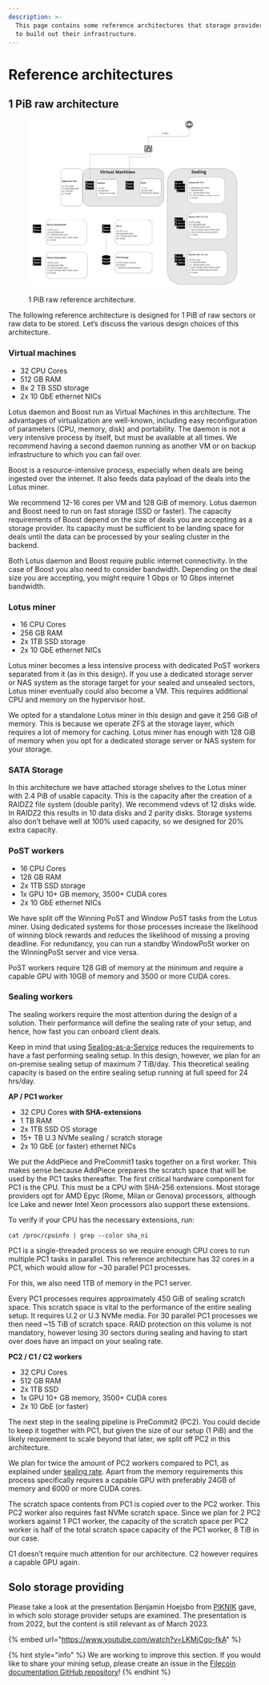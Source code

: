 ```yaml
---
description: >-
  This page contains some reference architectures that storage providers can use
  to build out their infrastructure.
---
```


# Reference architectures

## 1 PiB raw architecture

<figure><img src="../../.gitbook/assets/storage-provider-infrastructure-reference-architectures-1PIB.png" alt=""><figcaption><p>1 PiB raw reference architecture.</p></figcaption></figure>

The following reference architecture is designed for 1 PiB of raw sectors or raw data to be stored. Let’s discuss the various design choices of this architecture.

### Virtual machines

* 32 CPU Cores
* 512 GB RAM
* 8x 2 TB SSD storage
* 2x 10 GbE ethernet NICs

Lotus daemon and Boost run as Virtual Machines in this architecture. The advantages of virtualization are well-known, including easy reconfiguration of parameters (CPU, memory, disk) and portability. The daemon is not a very intensive process by itself, but must be available at all times. We recommend having a second daemon running as another VM or on backup infrastructure to which you can fail over.

Boost is a resource-intensive process, especially when deals are being ingested over the internet. It also feeds data payload of the deals into the Lotus miner.

We recommend 12-16 cores per VM and 128 GiB of memory. Lotus daemon and Boost need to run on fast storage (SSD or faster). The capacity requirements of Boost depend on the size of deals you are accepting as a storage provider. Its capacity must be sufficient to be landing space for deals until the data can be processed by your sealing cluster in the backend.

Both Lotus daemon and Boost require public internet connectivity. In the case of Boost you also need to consider bandwidth. Depending on the deal size you are accepting, you might require 1 Gbps or 10 Gbps internet bandwidth.

### Lotus miner

* 16 CPU Cores
* 256 GB RAM
* 2x 1TB SSD storage
* 2x 10 GbE ethernet NICs

Lotus miner becomes a less intensive process with dedicated PoST workers separated from it (as in this design). If you use a dedicated storage server or NAS system as the storage target for your sealed and unsealed sectors, Lotus miner eventually could also become a VM. This requires additional CPU and memory on the hypervisor host.

We opted for a standalone Lotus miner in this design and gave it 256 GiB of memory. This is because we operate ZFS at the storage layer, which requires a lot of memory for caching. Lotus miner has enough with 128 GiB of memory when you opt for a dedicated storage server or NAS system for your storage.

### SATA Storage

In this architecture we have attached storage shelves to the Lotus miner with 2.4 PiB of usable capacity. This is the capacity after the creation of a RAIDZ2 file system (double parity). We recommend vdevs of 12 disks wide. In RAIDZ2 this results in 10 data disks and 2 parity disks. Storage systems also don’t behave well at 100% used capacity, so we designed for 20% extra capacity.

### PoST workers

* 16 CPU Cores
* 128 GB RAM
* 2x 1TB SSD storage
* 1x GPU 10+ GB memory, 3500+ CUDA cores
* 2x 10 GbE ethernet NICs

We have split off the Winning PoST and Window PoST tasks from the Lotus miner. Using dedicated systems for those processes increase the likelihood of winning block rewards and reduces the likelihood of missing a proving deadline. For redundancy, you can run a standby WindowPoSt worker on the WinningPoSt server and vice versa.

PoST workers require 128 GiB of memory at the minimum and require a capable GPU with 10GB of memory and 3500 or more CUDA cores.

### Sealing workers

The sealing workers require the most attention during the design of a solution. Their performance will define the sealing rate of your setup, and hence, how fast you can onboard client deals.

Keep in mind that using [Sealing-as-a-Service](../architecture/sealing-as-a-service.md) reduces the requirements to have a fast performing sealing setup. In this design, however, we plan for an on-premise sealing setup of maximum 7 TiB/day. This theoretical sealing capacity is based on the entire sealing setup running at full speed for 24 hrs/day.

**AP / PC1 worker**

* 32 CPU Cores **with SHA-extensions**
* 1 TB RAM
* 2x 1TB SSD OS storage
* 15+ TB U.3 NVMe sealing / scratch storage
* 2x 10 GbE (or faster) ethernet NICs

We put the AddPiece and PreCommit1 tasks together on a first worker. This makes sense because AddPiece prepares the scratch space that will be used by the PC1 tasks thereafter. The first critical hardware component for PC1 is the CPU. This must be a CPU with SHA-256 extensions. Most storage providers opt for AMD Epyc (Rome, Milan or Genova) processors, although Ice Lake and newer Intel Xeon processors also support these extensions.

To verify if your CPU has the necessary extensions, run:

```shell
cat /proc/cpuinfo | grep --color sha_ni
```

PC1 is a single-threaded process so we require enough CPU cores to run multiple PC1 tasks in parallel. This reference architecture has 32 cores in a PC1, which would allow for \~30 parallel PC1 processes.

For this, we also need 1TB of memory in the PC1 server.

Every PC1 processes requires approximately 450 GiB of sealing scratch space. This scratch space is vital to the performance of the entire sealing setup. It requires U.2 or U.3 NVMe media. For 30 parallel PC1 processes we then need \~15 TiB of scratch space. RAID protection on this volume is not mandatory, however losing 30 sectors during sealing and having to start over does have an impact on your sealing rate.

**PC2 / C1 / C2 workers**

* 32 CPU Cores
* 512 GB RAM
* 2x 1TB SSD
* 1x GPU 10+ GB memory, 3500+ CUDA cores
* 2x 10 GbE (or faster)

The next step in the sealing pipeline is PreCommit2 (PC2). You could decide to keep it together with PC1, but given the size of our setup (1 PiB) and the likely requirement to scale beyond that later, we split off PC2 in this architecture.

We plan for twice the amount of PC2 workers compared to PC1, as explained under [sealing rate](../architecture/sealing-rate.md). Apart from the memory requirements this process specifically requires a capable GPU with preferably 24GB of memory and 6000 or more CUDA cores.

The scratch space contents from PC1 is copied over to the PC2 worker. This PC2 worker also requires fast NVMe scratch space. Since we plan for 2 PC2 workers against 1 PC1 worker, the capacity of the scratch space per PC2 worker is half of the total scratch space capacity of the PC1 worker, 8 TiB in our case.

C1 doesn’t require much attention for our architecture. C2 however requires a capable GPU again.

## Solo storage providing

Please take a look at the presentation Benjamin Hoejsbo from [PIKNIK](https://www.piknik.com) gave, in which solo storage provider setups are examined. The presentation is from 2022, but the content is still relevant as of March 2023.

{% embed url="https://www.youtube.com/watch?v=LKMjCgo-fkA" %}

{% hint style="info" %}
We are working to improve this section. If you would like to share your mining setup, please create an issue in the [Filecoin documentation GitHub repository](https://github.com/filecoin-project/filecoin-docs/issues)!
{% endhint %}
